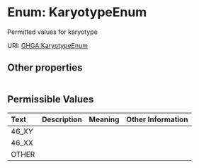
# Enum: KaryotypeEnum


Permitted values for karyotype

URI: [GHGA:KaryotypeEnum](https://w3id.org/GHGA/KaryotypeEnum)


## Other properties

|  |  |  |
| --- | --- | --- |

## Permissible Values

| Text | Description | Meaning | Other Information |
| :--- | :---: | :---: | ---: |
| 46_XY |  |  |  |
| 46_XX |  |  |  |
| OTHER |  |  |  |

